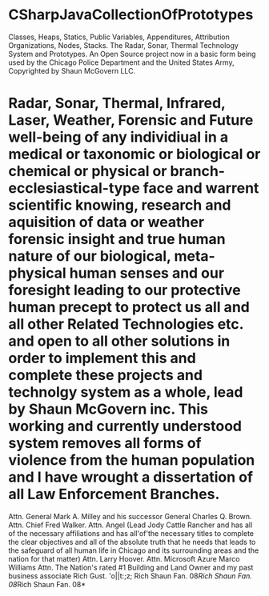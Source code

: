 # CSharpJavaCollectionOfPrototypes
Classes, Heaps, Statics, Public Variables, Appenditures, Attribution Organizations, Nodes, Stacks. The Radar, Sonar, Thermal Technology System and Prototypes.
An Open Source project now in a basic form being used by the Chicago Police Department and the United States Army, Copyrighted by Shaun McGovern LLC.
# Radar, Sonar, Thermal, Infrared, Laser, Weather, Forensic and Future well-being of any individiual in a medical or taxonomic or biological or chemical or physical or branch-ecclesiastical-type face and warrent scientific knowing, research and aquisition of data or weather forensic insight and true human nature of our biological, meta-physical human senses and our foresight leading to our protective human precept to protect us all and all other Related Technologies etc. and open to all other solutions in order to implement this and complete these projects and technolgy system as a whole, lead by Shaun McGovern inc. This working and currently understood system removes all forms of violence from the human population and I have wrought a dissertation of all Law Enforcement Branches.


Attn. General Mark A. Milley and his successor General Charles Q. Brown. Attn. Chief Fred Walker. Attn. Angel (Lead Jody Cattle Rancher and has all of the necessary affiliations and has all'of'the necessary titles to complete the clear objectives and all of the absolute truth that he needs that leads to the safeguard of all human life in Chicago and its surrounding areas and the nation for that matter) Attn. Larry Hoover. Attn. Microsoft Azure Marco Williams Attn. The Nation's rated #1 Building and Land Owner and my past business associate Rich Gust. 'o||t:;z; Rich Shaun Fan. 08*Rich Shaun Fan. 08*Rich Shaun Fan. 08*
